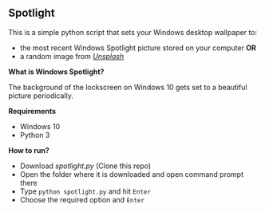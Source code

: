 Spotlight
-------------

This is a simple python script that sets your Windows desktop wallpaper to:
- the most recent Windows Spotlight picture stored on your computer **OR**
- a random image from [*Unsplash*](https://unsplash.com)

**What is Windows Spotlight?**

The background of the lockscreen on Windows 10 gets set to a beautiful picture periodically.

**Requirements**
- Windows 10
- Python 3

**How to run?**

- Download *spotlight.py* (Clone this repo)
- Open the folder where it is downloaded and open command prompt there
- Type ```python spotlight.py``` and hit ```Enter```
- Choose the required option and ```Enter```
